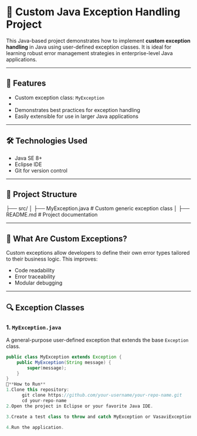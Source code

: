 # 🚀 Custom Java Exception Handling Project

This Java-based project demonstrates how to implement **custom exception handling** in Java using user-defined exception classes. It is ideal for learning robust error management strategies in enterprise-level Java applications.

---

## 📌 Features

- Custom exception class: `MyException`
- 
- Demonstrates best practices for exception handling
- Easily extensible for use in larger Java applications

---

## 🛠️ Technologies Used

- Java SE 8+
- Eclipse IDE
- Git for version control

---

## 📁 Project Structure

├── src/
│ ├── MyException.java # Custom generic exception class
│ 
├── README.md # Project documentation


---

## 🧠 What Are Custom Exceptions?

Custom exceptions allow developers to define their own error types tailored to their business logic. This improves:

- Code readability
- Error traceability
- Modular debugging

---

## 🔍 Exception Classes

### 1. `MyException.java`

A general-purpose user-defined exception that extends the base `Exception` class.

```java
public class MyException extends Exception {
    public MyException(String message) {
        super(message);
    }
}
🧪**How to Run**
1.Clone this repository:
      git clone https://github.com/your-username/your-repo-name.git
      cd your-repo-name
2.Open the project in Eclipse or your favorite Java IDE.

3.Create a test class to throw and catch MyException or VasaviException.

4.Run the application.





